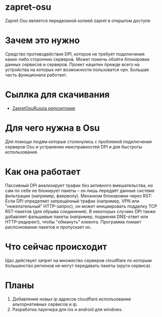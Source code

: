 # zapret-osu
 Zapret Osu является переделаной копией zapret в открытом доступе
# Зачем это нужно

Средство противодействия DPI, которое не требует подключения каких-либо сторонних серверов. Может помочь обойти блокировки данных сервисов и серверов.
Проект нацелен прежде всего на устройства на которых нет возможности пользоватся vpn.
Большая часть функционала работает.

# Сыллка для скачивания

- [ZapretOsuRussia репозитория](https://github.com/Warperqm/ZapretOsuRussia/archive/refs/heads/master.zip)


# Для чего нужна в Osu

Для помощи людям которые столкнулись с проблемой подключения серверов Osu и устранение неисправностей DPI и для быстроты использования.

# Как она работает

Пассивный DPI анализирует трафик без активного вмешательства, но сам по себе не блокирует пакеты – он лишь передаёт данные системе фильтрации (например, фаерволу).
Механизм блокировки через RST:
Если DPI определяет запрещённый трафик (например, VPN или "нежелательный" HTTP-запрос), он может инициировать подделку TCP RST-пакетов (для обрыва соединения).
В некоторых случаях DPI также добавляет фальшивые пакеты (например, подменяя DNS-ответ или HTTP-редирект), чтобы "обмануть" клиента.
Программа ломает распознование пакетов и пропускает их.

# Что сейчас происходит
Щас действует запрет на множество серверов cloudflare по которым большенство регионов не могут передавать пакеты (круги сервиса).

# Планы
1. Добавление новых ip адресов cloudflare использование альторнативных сервисов и ip.
2. Разработка лаунчера для ios и android для windows.
